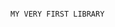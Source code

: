                                                                                  MY VERY FIRST LIBRARY 
